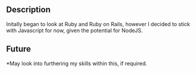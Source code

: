 ## Description

Initally began to look at Ruby and Ruby on Rails, however I decided to stick with Javascript for now, given the potential for NodeJS.

## Future

*May look into furthering my skills within this, if required.
